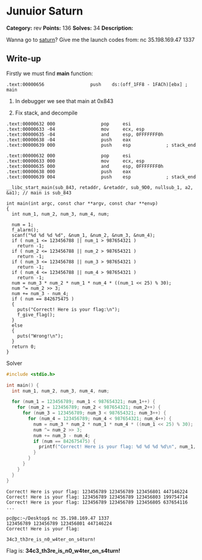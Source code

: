 # Junuior Saturn

**Category:** rev
**Points:** 136
**Solves:** 34
**Description:**

Wanna go to [saturn](saturn_63cd2ac2c06835921e90816bf580631c)? Give me the launch codes from: nc 35.198.169.47 1337

## Write-up

Firstly we must find **main** function:

```
.text:00000656                 push    ds:(off_1FF8 - 1FACh)[ebx] ; main
```

1) In debugger we see that main at 0x843

2) Fix stack, and decompile
```
.text:00000632 000                 pop     esi
.text:00000633 -04                 mov     ecx, esp
.text:00000635 -04                 and     esp, 0FFFFFFF0h
.text:00000638 -04                 push    eax
.text:00000639 000                 push    esp             ; stack_end
```

```
.text:00000632 000                 pop     esi
.text:00000633 000                 mov     ecx, esp
.text:00000635 000                 and     esp, 0FFFFFFF0h
.text:00000638 000                 push    eax
.text:00000639 004                 push    esp             ; stack_end
```

```
__libc_start_main(sub_843, retaddr, &retaddr, sub_9D0, nullsub_1, a2, &a1); // main is sub_843
```

```
int main(int argc, const char **argv, const char **envp)
{
  int num_1, num_2, num_3, num_4, num;

  num = 1;
  f_alarm();
  scanf("%d %d %d %d", &num_1, &num_2, &num_3, &num_4);
  if ( num_1 <= 123456788 || num_1 > 987654321 )
    return -1;
  if ( num_2 <= 123456788 || num_2 > 987654321 )
    return -1;
  if ( num_3 <= 123456788 || num_3 > 987654321 )
    return -1;
  if ( num_4 <= 123456788 || num_4 > 987654321 )
    return -1;
  num = num_3 * num_2 * num_1 * num_4 * ((num_1 << 25) % 30);
  num ^= num_2 >> 3;
  num += num_3 - num_4;
  if ( num == 842675475 )
  {
    puts("Correct! Here is your flag:\n");
    f_give_flag();
  }
  else
  {
    puts("Wrong!\n");
  }
  return 0;
}
```

Solver
```C
#include <stdio.h>

int main() {
  int num_1, num_2, num_3, num_4, num;

  for (num_1 = 123456789; num_1 < 987654321; num_1++) {
    for (num_2 = 123456789; num_2 < 987654321; num_2++) {
      for (num_3 = 123456789; num_3 < 987654321; num_3++) {
        for (num_4 = 123456789; num_4 < 987654321; num_4++) {
          num = num_3 * num_2 * num_1 * num_4 * ((num_1 << 25) % 30);
          num ^= num_2 >> 3;
          num += num_3 - num_4;
          if (num == 842675475) {
            printf("Correct! Here is your flag: %d %d %d %d\n", num_1, num_2, num_3, num_4);
          }
        }
      }
    }
  }
}
```

```
Correct! Here is your flag: 123456789 123456789 123456801 447146224                                                   
Correct! Here is your flag: 123456789 123456789 123456803 199754714                                                   
Correct! Here is your flag: 123456789 123456789 123456805 637654116                                                   
...
```
```
pc@pc:~/Desktop$ nc 35.198.169.47 1337
123456789 123456789 123456801 447146224
Correct! Here is your flag:

34c3_th3re_is_n0_w4ter_on_s4turn!
```

Flag is: **34c3_th3re_is_n0_w4ter_on_s4turn!**
